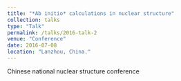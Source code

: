 ```yaml
---
title: "*Ab initio* calculations in nuclear structure"
collection: talks
type: "Talk"
permalink: /talks/2016-talk-2
venue: "Conference"
date: 2016-07-08
location: "Lanzhou, China."
---
```


Chinese national nuclear structure conference